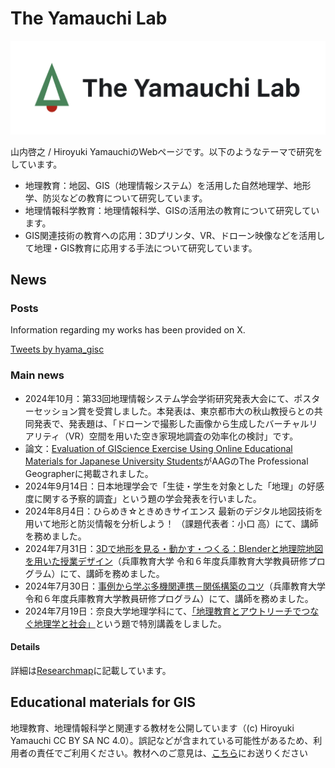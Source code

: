 # The Yamauchi Lab

![gis](./img/logo.png)

山内啓之 / Hiroyuki YamauchiのWebページです。以下のようなテーマで研究をしています。

- 地理教育：地図、GIS（地理情報システム）を活用した自然地理学、地形学、防災などの教育について研究しています。
- 地理情報科学教育：地理情報科学、GISの活用法の教育について研究しています。
- GIS関連技術の教育への応用：3Dプリンタ、VR、ドローン映像などを活用して地理・GIS教育に応用する手法について研究しています。

## News

### Posts​
Information regarding my works has been provided on X.

<a class="twitter-timeline" href="https://twitter.com/hyama_gisc?ref_src=twsrc%5Etfw">Tweets by hyama_gisc</a> <script async src="https://platform.twitter.com/widgets.js" charset="utf-8"></script>

### Main news
- 2024年10月：第33回地理情報システム学会学術研究発表大会にて、ポスターセッション賞を受賞しました。本発表は、東京都市大の秋山教授らとの共同発表で、発表題は、「ドローンで撮影した画像から生成したバーチャルリアリティ（VR）空間を用いた空き家現地調査の効率化の検討」です。
- 論文：[Evaluation of GIScience Exercise Using Online Educational Materials for Japanese University Students](https://www.tandfonline.com/doi/full/10.1080/00330124.2024.2341062)がAAGのThe Professional Geographerに掲載されました。
- 2024年9月14日：日本地理学会で「生徒・学生を対象とした「地理」の好感度に関する予察的調査」という題の学会発表を行いました。
- 2024年8月4日：ひらめき☆ときめきサイエンス 最新のデジタル地図技術を用いて地形と防災情報を分析しよう！ （課題代表者：小口 高）にて、講師を務めました。
- 2024年7月31日：[3Dで地形を見る・動かす・つくる：Blenderと地理院地図を用いた授業デザイン](https://www.hyogo-u.ac.jp/facility/create/training/program/#program4-2)（兵庫教育大学 令和６年度兵庫教育大学教員研修プログラム）にて、講師を務めました。
- 2024年7月30日：[事例から学ぶ多機関連携－関係構築のコツ](https://www.hyogo-u.ac.jp/facility/create/training/program/)（兵庫教育大学 令和６年度兵庫教育大学教員研修プログラム）にて、講師を務めました。
- 2024年7月19日：奈良大学地理学科にて、[「地理教育とアウトリーチでつなぐ地理学と社会」](https://www.nara-u.ac.jp/faculty/geography/news/375.html)という題で特別講義をしました。

#### Details​
詳細は[Researchmap](https://researchmap.jp/hyamauchi)に記載しています。

## Educational materials for GIS
地理教育、地理情報科学と関連する教材を公開しています（(c) Hiroyuki Yamauchi CC BY SA NC 4.0）。誤記などが含まれている可能性があるため、利用者の責任でご利用ください。教材へのご意見は、[こちら](https://forms.gle/tDsLonT4gNqTkPP69)にお送りください
